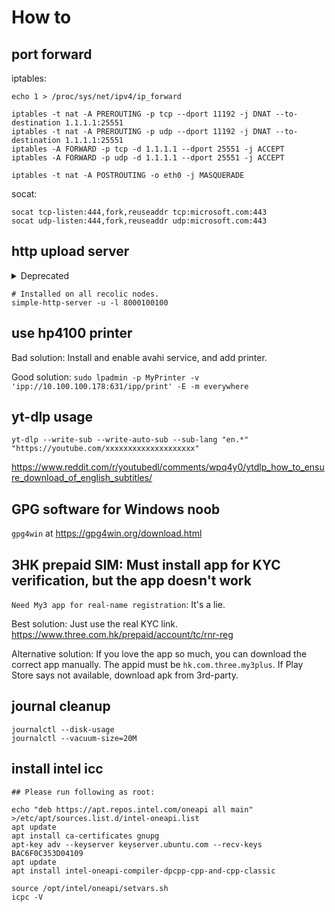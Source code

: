 # How to

## port forward

iptables:

```
echo 1 > /proc/sys/net/ipv4/ip_forward

iptables -t nat -A PREROUTING -p tcp --dport 11192 -j DNAT --to-destination 1.1.1.1:25551
iptables -t nat -A PREROUTING -p udp --dport 11192 -j DNAT --to-destination 1.1.1.1:25551
iptables -A FORWARD -p tcp -d 1.1.1.1 --dport 25551 -j ACCEPT
iptables -A FORWARD -p udp -d 1.1.1.1 --dport 25551 -j ACCEPT

iptables -t nat -A POSTROUTING -o eth0 -j MASQUERADE
```

socat:

```
socat tcp-listen:444,fork,reuseaddr tcp:microsoft.com:443
socat udp-listen:444,fork,reuseaddr udp:microsoft.com:443
```

## http upload server

<details>
  <summary>Deprecated</summary>
```
python3 -m pip install --user uploadserver
python3 -m uploadserver -b ::0
# Then access localhost:8000/upload with browser
```
</details>

```
# Installed on all recolic nodes.
simple-http-server -u -l 8000100100
```

## use hp4100 printer

Bad solution: Install and enable avahi service, and add printer.

Good solution: `sudo lpadmin -p MyPrinter -v 'ipp://10.100.100.178:631/ipp/print' -E -m everywhere`

## yt-dlp usage

```
yt-dlp --write-sub --write-auto-sub --sub-lang "en.*" "https://youtube.com/xxxxxxxxxxxxxxxxxxxx"
```

https://www.reddit.com/r/youtubedl/comments/wpq4y0/ytdlp_how_to_ensure_download_of_english_subtitles/

## GPG software for Windows noob

`gpg4win` at <https://gpg4win.org/download.html>

## 3HK prepaid SIM: Must install app for KYC verification, but the app doesn't work

`Need My3 app for real-name registration`: It's a lie.

Best solution: Just use the real KYC link. <https://www.three.com.hk/prepaid/account/tc/rnr-reg>

Alternative solution: If you love the app so much, you can download the correct app manually. The appid must be `hk.com.three.my3plus`. If Play Store says not available, download apk from 3rd-party.

## journal cleanup

```
journalctl --disk-usage
journalctl --vacuum-size=20M
```

## install intel icc

```
## Please run following as root:

echo "deb https://apt.repos.intel.com/oneapi all main" >/etc/apt/sources.list.d/intel-oneapi.list
apt update
apt install ca-certificates gnupg
apt-key adv --keyserver keyserver.ubuntu.com --recv-keys BAC6F0C353D04109
apt update
apt install intel-oneapi-compiler-dpcpp-cpp-and-cpp-classic

source /opt/intel/oneapi/setvars.sh
icpc -V
```

